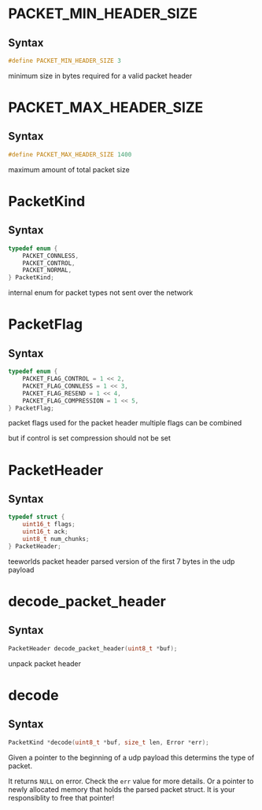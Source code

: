 # PACKET_MIN_HEADER_SIZE

## Syntax

```C
#define PACKET_MIN_HEADER_SIZE 3
```

minimum size in bytes required for a valid packet header

# PACKET_MAX_HEADER_SIZE

## Syntax

```C
#define PACKET_MAX_HEADER_SIZE 1400
```

maximum amount of total packet size

# PacketKind

## Syntax

```C
typedef enum {
	PACKET_CONNLESS,
	PACKET_CONTROL,
	PACKET_NORMAL,
} PacketKind;
```

internal enum for packet types
not sent over the network

# PacketFlag

## Syntax

```C
typedef enum {
	PACKET_FLAG_CONTROL = 1 << 2,
	PACKET_FLAG_CONNLESS = 1 << 3,
	PACKET_FLAG_RESEND = 1 << 4,
	PACKET_FLAG_COMPRESSION = 1 << 5,
} PacketFlag;
```

packet flags
used for the packet header
multiple flags can be combined

but if control is set compression should not be set

# PacketHeader

## Syntax

```C
typedef struct {
	uint16_t flags;
	uint16_t ack;
	uint8_t num_chunks;
} PacketHeader;
```

teeworlds packet header
parsed version of the first 7 bytes in
the udp payload

# decode_packet_header

## Syntax

```C
PacketHeader decode_packet_header(uint8_t *buf);
```

unpack packet header

# decode

## Syntax

```C
PacketKind *decode(uint8_t *buf, size_t len, Error *err);
```

Given a pointer to the beginning of a udp payload
this determins the type of packet.

It returns `NULL` on error. Check the `err` value for more details.
Or a pointer to newly allocated memory that holds the parsed packet struct.
It is your responsiblity to free that pointer!

